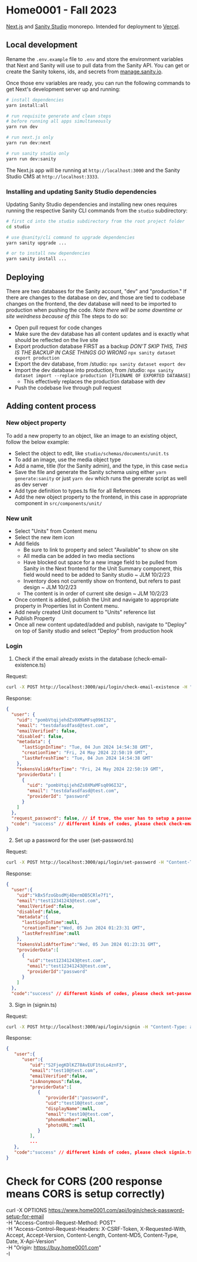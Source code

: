 # Home0001 - Fall 2023

[Next.js](https://nextjs.org) and [Sanity Studio](https://www.sanity.io/studio)
monorepo. Intended for deployment to [Vercel](https://vercel.com).

## Local development

Rename the `.env.example` file to `.env` and store the environment variables
that Next and Sanity will use to pull data from the Sanity API. You can get or
create the Sanity tokens, ids, and secrets from
[manage.sanity.io](https://manage.sanity.io).

Once those env variables are ready, you can run the following commands to get
Next's development server up and running:

```bash
# install dependencies
yarn install:all

# run requisite generate and clean steps
# before running all apps simultaneously
yarn run dev

# run next.js only
yarn run dev:next

# run sanity studio only
yarn run dev:sanity
```

The Next.js app will be running at `http://localhost:3000` and the Sanity Studio
CMS at `http://localhost:3333`.

### Installing and updating Sanity Studio dependencies

Updating Sanity Studio dependencies and installing new ones requires running the
respective Sanity CLI commands from the `studio` subdirectory:

```bash
# first cd into the studio subdirectory from the root project folder
cd studio

# use @sanity/cli command to upgrade dependencies
yarn sanity upgrade ...

# or to install new dependencies
yarn sanity install ...
```

## Deploying

There are two databases for the Sanity account, "dev" and "production." If there
are changes to the database on dev, and those are tied to codebase changes on
the frontend, the dev database will need to be imported to production when
pushing the code. _Note there will be some downtime or site weirdness because of
this_ The steps to do so:

- Open pull request for code changes
- Make sure the dev database has all content updates and is exactly what should
  be reflected on the live site
- Export production database FIRST as a backup _DON'T SKIP THIS, THIS IS THE
  BACKUP IN CASE THINGS GO WRONG_ `npx sanity dataset export production`
- Export the dev database, from /studio: `npx sanity dataset export dev`
- Import the dev database into production, from /studio:
  `npx sanity dataset import --replace production [FILENAME OF EXPORTED DATABASE]`
  - This effectively replaces the production database with dev
- Push the codebase live through pull request

## Adding content process

### New object property

To add a new property to an object, like an image to an existing object, follow
the below example:

- Select the object to edit, like `studio/schemas/documents/unit.ts`
- To add an image, use the media object type
- Add a name, title (for the Sanity admin), and the type, in this case `media`
- Save the file and generate the Sanity schema using either
  `yarn generate:sanity` or just `yarn dev` which runs the generate script as
  well as dev server
- Add type definition to types.ts file for all References
- Add the new object property to the frontend, in this case in appropriate
  component in `src/components/unit/`

### New unit

- Select "Units" from Content menu
- Select the new item icon
- Add fields
  - Be sure to link to property and select "Available" to show on site
  - All media can be added in two media sections
  - Have blocked out space for a new image field to be pulled from Sanity in the
    Next frontend for the Unit Summary component, this field would need to be
    added to Sanity studio ~ JLM 10/2/23
  - Inventory does not currently show on frontend, but refers to past design ~
    JLM 10/2/23
  - The content is in order of current site design ~ JLM 10/2/23
- Once content is added, publish the Unit and navigate to appropriate property
  in Properties list in Content menu.
- Add newly created Unit document to "Units" reference list
- Publish Property
- Once all new content updated/added and publish, navigate to "Deploy" on top of
  Sanity studio and select "Deploy" from production hook

### Login

1. Check if the email already exists in the database (check-email-existence.ts)

Request:

```bash
curl -X POST http://localhost:3000/api/login/check-email-existence -H "Content-Type: application/json" -d '{"email":"testdafasdfasd@test.com"}'
```

Response:

```json
{
  "user": {
    "uid": "pombVtqijehdZs0XMaMFsq096I32",
    "email": "testdafasdfasd@test.com",
    "emailVerified": false,
    "disabled": false,
    "metadata": {
      "lastSignInTime": "Tue, 04 Jun 2024 14:54:38 GMT",
      "creationTime": "Fri, 24 May 2024 22:50:19 GMT",
      "lastRefreshTime": "Tue, 04 Jun 2024 14:54:38 GMT"
    },
    "tokensValidAfterTime": "Fri, 24 May 2024 22:50:19 GMT",
    "providerData": [
      {
        "uid": "pombVtqijehdZs0XMaMFsq096I32",
        "email": "testdafasdfasd@test.com",
        "providerId": "password"
      }
    ]
  },
  "request_password": false, // if true, the user has to setup a password
  "code": "success" // different kinds of codes, please check check-email-existence.ts for details
}
```

2. Set up a password for the user (set-password.ts)

Request:

```bash
curl -X POST http://localhost:3000/api/login/set-password -H "Content-Type: application/json" -d '{"email":"test@test.com","password":"password"}'
```

Response:

```json
{
  "user":{
    "uid":"kBx5fzoGbsdMj4DermDB5CRle7f1",
    "email":"test12341243@test.com",
    "emailVerified":false,
    "disabled":false,
    "metadata":{
      "lastSignInTime":null,
      "creationTime":"Wed, 05 Jun 2024 01:23:31 GMT",
      "lastRefreshTime":null
    },
    "tokensValidAfterTime":"Wed, 05 Jun 2024 01:23:31 GMT",
    "providerData":[
      {
        "uid":"test12341243@test.com",
        "email":"test12341243@test.com",
        "providerId":"password"
      }
    ]
  },
  "code":"success" // different kinds of codes, please check set-password.ts for details
```

3. Sign in (signin.ts)

Request:

```bash
curl -X POST http://localhost:3000/api/login/signin -H "Content-Type: application/json" -d '{"email":"test10@test.com","password":"password"}'
```

Response:

```json
{
   "user":{
      "user":{
         "uid":"S2FjegKDlKZ78AvEUF1toLo4znF3",
         "email":"test10@test.com",
         "emailVerified":false,
         "isAnonymous":false,
         "providerData":[
            {
               "providerId":"password",
               "uid":"test10@test.com",
               "displayName":null,
               "email":"test10@test.com",
               "phoneNumber":null,
               "photoURL":null
            }
         ],
         ...
   },
   "code":"success" // different kinds of codes, please check signin.ts for details
}
```

# Check for CORS (200 response means CORS is setup correctly)

curl -X OPTIONS
https://www.home0001.com/api/login/check-password-setup-for-email \
 -H "Access-Control-Request-Method: POST" \
 -H "Access-Control-Request-Headers: X-CSRF-Token, X-Requested-With, Accept,
Accept-Version, Content-Length, Content-MD5, Content-Type, Date, X-Api-Version"
\
 -H "Origin: https://buy.home0001.com" \
 -I
